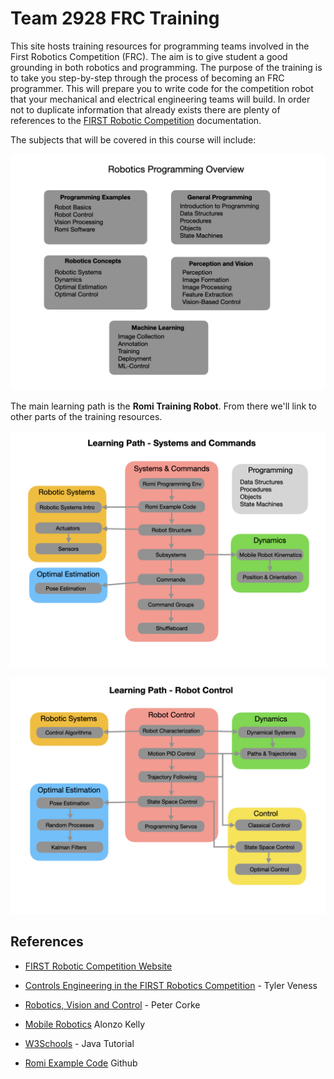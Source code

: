 # Team 2928 FRC Training
This site hosts training resources for programming teams involved in the First Robotics Competition (FRC). The aim is to give student a good grounding in both robotics and programming.    The purpose of the training is to take you step-by-step through the process of becoming an FRC programmer.  This will prepare you to write code for the competition robot that your mechanical and electrical engineering teams will build. In order not to duplicate information that already exists there are plenty of references to the [FIRST Robotic Competition](https://docs.wpilib.org/en/latest/index.html) documentation.

The subjects that will be covered in this course will include:

![Course Overview](images/FRCConcepts/FRCConcepts.016.jpeg)

The main learning path is the **Romi Training Robot**.  From there we'll link to other parts of the training resources.

![Learning Path Systems and Commands](images/FRCConcepts/FRCConcepts.018.jpeg)

![Learning Path Control](images/FRCConcepts/FRCConcepts.019.jpeg)

## References
- [FIRST Robotic Competition Website](https://docs.wpilib.org/en/latest/index.html)

- [Controls Engineering in the
FIRST Robotics Competition](https://file.tavsys.net/control/controls-engineering-in-frc.pdf) - Tyler Veness 

- [Robotics, Vision and Control](https://petercorke.com/rvc/home/) - Peter Corke

- [Mobile Robotics](https://www.cambridge.org/core/books/mobile-robotics/5BF238489F9BC337C0736432C87B3091) Alonzo Kelly

- [W3Schools](https://www.w3schools.com/java/default.asp) - Java Tutorial 

- [Romi Example Code](https://github.com/FRC-2928/RomiExamples.git) Github 